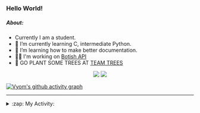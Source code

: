 ### Hello World!

##### About:
- Currently I am a student.
- 🌱 I’m currently learning C, intermediate Python.
- 🌱 I’m learning how to make better documentation.
- 👨‍💻 I'm working on [Botish API](https://github.com/Vyvy-vi/api)
- 🌱 GO PLANT SOME TREES AT [TEAM TREES](https://teamtrees.org/)

<p align="center">
  <a href="https://twitter.com/Vyvy_viM"><img target="_blank" src="https://img.shields.io/badge/twitter%20@Vyvy_viM-0D95E8?style=for-the-badge&logo=twitter&logoColor=white"/></a> 
  <a href="https://vyvy-vi.github.io/portfolio"><img target="_blank" src="https://img.shields.io/badge/-I_love_open_source-green?style=for-the-badge&logo=github&logoColor=black"/></a> 
</p>

[![Vyom's github activity graph](https://activity-graph.herokuapp.com/graph?username=Vyvy-vi)](https://github.com/ashutosh00710/github-readme-activity-graph)

---
<details>
  <summary>:zap: My Activity:</summary>
  
<!--START_SECTION:waka-->
![Code Time](http://img.shields.io/badge/Code%20Time-526%20hrs%2032%20mins-blue)

**I'm a Night 🦉** 

```text
🌞 Morning    43 commits     ██░░░░░░░░░░░░░░░░░░░░░░░   8.92% 
🌆 Daytime    117 commits    ██████░░░░░░░░░░░░░░░░░░░   24.27% 
🌃 Evening    147 commits    ███████░░░░░░░░░░░░░░░░░░   30.5% 
🌙 Night      175 commits    █████████░░░░░░░░░░░░░░░░   36.31%

```
📅 **I'm Most Productive on Sunday** 

```text
Monday       45 commits     ██░░░░░░░░░░░░░░░░░░░░░░░   9.34% 
Tuesday      79 commits     ████░░░░░░░░░░░░░░░░░░░░░   16.39% 
Wednesday    63 commits     ███░░░░░░░░░░░░░░░░░░░░░░   13.07% 
Thursday     57 commits     ███░░░░░░░░░░░░░░░░░░░░░░   11.83% 
Friday       47 commits     ██░░░░░░░░░░░░░░░░░░░░░░░   9.75% 
Saturday     56 commits     ███░░░░░░░░░░░░░░░░░░░░░░   11.62% 
Sunday       135 commits    ███████░░░░░░░░░░░░░░░░░░   28.01%

```


📊 **This Week I Spent My Time On** 

```text
🔥 Editors: 
Vim                      7 hrs 22 mins       █████████████████████████   100.0%

🐱‍💻 Projects: 
discord-bot              3 hrs 47 mins       ████████████░░░░░░░░░░░░░   51.28% 
CSF-101                  1 hr 38 mins        █████░░░░░░░░░░░░░░░░░░░░   22.18% 
puzzle-10-Vyvy-vi        39 mins             ██░░░░░░░░░░░░░░░░░░░░░░░   8.98% 
puzzle-8-Vyvy-vi         21 mins             █░░░░░░░░░░░░░░░░░░░░░░░░   4.87% 
discord-invite           16 mins             █░░░░░░░░░░░░░░░░░░░░░░░░   3.74%

```


 Last Updated on 17/12/2021
<!--END_SECTION:waka-->
</details>
